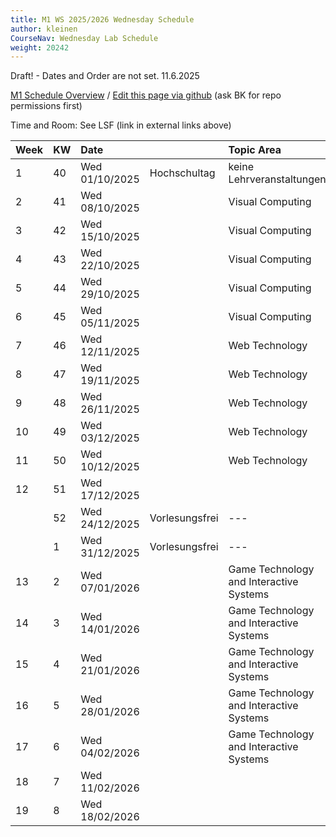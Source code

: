 ```yaml
---
title: M1 WS 2025/2026 Wednesday Schedule
author: kleinen
CourseNav: Wednesday Lab Schedule
weight: 20242
---
```

 
Draft! - Dates and Order are not set. 11.6.2025

[M1 Schedule Overview](/classes/m1)
/
[Edit this page via github](https://github.com/progwebtec/classes-module/blob/main/content/classes/ws2025/m1/schedule/index.md) (ask BK for repo permissions first)

Time and Room: See LSF (link in external links above)


| Week | KW  | Date           |                | Topic Area                              | Lecturer        |
|:---- |:--- |:-------------- |:-------------- |:--------------------------------------- | --------------- |
| 1    | 40  | Wed 01/10/2025 | Hochschultag   | keine   Lehrveranstaltungen             |                 |
| 2    | 41  | Wed 08/10/2025 |                | Visual Computing                        | Klaus Jung      |
| 3    | 42  | Wed 15/10/2025 |                | Visual Computing                        | Nico Hezel      |
| 4    | 43  | Wed 22/10/2025 |                | Visual Computing                        | Kai Barthel     |
| 5    | 44  | Wed 29/10/2025 |                | Visual Computing                        | Nico Hezel      |
| 6    | 45  | Wed 05/11/2025 |                | Visual Computing                        | Nico Hezel      |
| 7    | 46  | Wed 12/11/2025 |                | Web Technology                          | Gefei Zhang     |
| 8    | 47  | Wed 19/11/2025 |                | Web Technology                          | Gefei Zhang     |
| 9    | 48  | Wed 26/11/2025 |                | Web Technology                          | Gefei Zhang     |
| 10   | 49  | Wed 03/12/2025 |                | Web Technology                          | Gefei Zhang     |
| 11   | 50  | Wed 10/12/2025 |                | Web Technology                          | Gefei Zhang     |
| 12   | 51  | Wed 17/12/2025 |                |                                         |                 |
|      | 52  | Wed 24/12/2025 | Vorlesungsfrei | ---                                     | ---             |
|      | 1   | Wed 31/12/2025 | Vorlesungsfrei | ---                                     | ---             |
| 13   | 2   | Wed 07/01/2026 |                | Game Technology and Interactive Systems | David Strippgen |
| 14   | 3   | Wed 14/01/2026 |                | Game Technology and Interactive Systems | David Strippgen |
| 15   | 4   | Wed 21/01/2026 |                | Game Technology and Interactive Systems | David Strippgen |
| 16   | 5   | Wed 28/01/2026 |                | Game Technology and Interactive Systems | David Strippgen |
| 17   | 6   | Wed 04/02/2026 |                | Game Technology and Interactive Systems | David Strippgen |
| 18   | 7   | Wed 11/02/2026 |                |                                         |                 |
| 19   | 8   | Wed 18/02/2026 |                |                                         |                 |




















